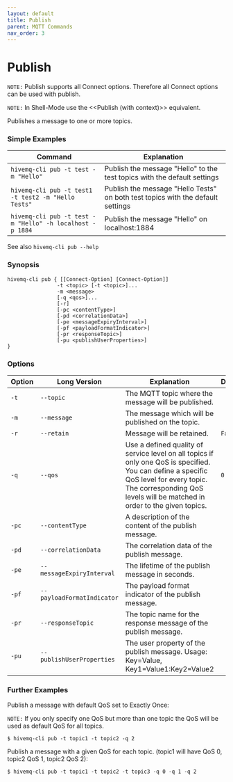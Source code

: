 ```yaml
---
layout: default
title: Publish
parent: MQTT Commands
nav_order: 3
---
```


# Publish

`NOTE:` Publish supports all Connect options.
Therefore all Connect options can be used with publish.

`NOTE:` In Shell-Mode use the <<Publish (with context)>> equivalent.

Publishes a message to one or more topics.

### Simple Examples


|Command                                                |Explanation                                                              |
|-------------------------------------------------------|-------------------------------------------------------------------------|
| ``hivemq-cli pub -t test -m "Hello" `` | Publish the message "Hello" to the test topics with the default settings
| ``hivemq-cli pub -t test1 -t test2 -m "Hello Tests"`` | Publish the message "Hello Tests" on both test topics with the default settings
| ``hivemq-cli pub -t test -m "Hello" -h localhost -p 1884``| Publish the message "Hello" on localhost:1884|

See also ``hivemq-cli pub --help``

### Synopsis

```
hivemq-cli pub { [[Connect-Option] [Connect-Option]]
                -t <topic> [-t <topic>]...
                -m <message>
                [-q <qos>]...
                [-r]
                [-pc <contentType>]
                [-pd <correlationData>]
                [-pe <messageExpiryInterval>]
                [-pf <payloadFormatIndicator>]
                [-pr <responseTopic>]
                [-pu <publishUserProperties>]
}
```

### Options


|Option   |Long Version    | Explanation                                         | Default|
|---------|----------------|-----------------------------------------------------|---------|
| ``-t``   | ``--topic``| The MQTT topic where the message will be published. |
| ``-m``| ``--message`` | The message which will be published on the topic. |
| ``-r``| ``--retain`` | Message will be retained. | ``False``
| ``-q`` | ``--qos`` | Use a defined quality of service level on all topics if only one QoS is specified.  You can define a specific QoS level for every topic. The corresponding QoS levels will be matched in order to the given topics. | ``0``
| ``-pc`` | ``--contentType`` | A description of the content of the publish message. |
| ``-pd`` | ``--correlationData`` | The correlation data of the publish message. |
| ``-pe`` | ``--messageExpiryInterval`` | The lifetime of the publish message in seconds. |
| ``-pf`` | ``--payloadFormatIndicator`` | The payload format indicator of the publish message. |
| ``-pr`` | ``--responseTopic`` | The topic name for the response message of the publish message. |
| ``-pu`` | ``--publishUserProperties``  | The user property of the publish message. Usage: Key=Value, Key1=Value1:Key2=Value2 |


### Further Examples

Publish a message with default QoS set to Exactly Once:

`NOTE:` If you only specify one QoS but more than one topic the QoS will be used as default QoS for all topics.

```
$ hivemq-cli pub -t topic1 -t topic2 -q 2
```

Publish a message with a given QoS for each topic. (topic1 will have QoS 0, topic2 QoS 1, topic2 QoS 2):

```
$ hivemq-cli pub -t topic1 -t topic2 -t topic3 -q 0 -q 1 -q 2
```